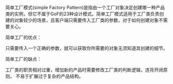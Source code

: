 简单工厂模式(simple Factory Pattern)是指由一个工厂对象决定创建哪一种产品类的实例，但它不属于GoF的23种设计模式。简单工厂模式适用于工厂类负责创建的对象较少的场景，且客户端只需要传入工厂类的参数，对于如何创建对象不需要关心。

简单工厂的优点：

只需要传入一个正确的参数，就可以获取你所需要的对象无须知道其创建的细节。

简单工厂的缺点：

工厂类的职责相对过重，增加新的产品时需要修改工厂类的判断逻辑，违背开闭原则。
不易于扩展过于复杂的产品结构。